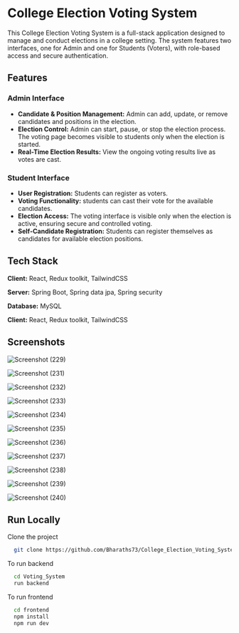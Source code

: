 
# College Election Voting System

This College Election Voting System is a full-stack application designed to manage and conduct elections in a college setting. The system features two interfaces, one for Admin and one for Students (Voters), with role-based access and secure authentication.


## Features

### Admin Interface
- **Candidate & Position Management:** Admin can add, update, or remove candidates and positions in the election.
- **Election Control:** Admin can start, pause, or stop the election process. The voting page becomes visible to students only when the election is started.
- **Real-Time Election Results:** View the ongoing voting results live as votes are cast.

### Student Interface
- **User Registration:** Students can register as voters.
- **Voting Functionality:** students can cast their vote for the available candidates.
- **Election Access:** The voting interface is visible only when the election is active, ensuring secure and controlled voting.
- **Self-Candidate Registration:** Students can register themselves as candidates for available election positions.




## Tech Stack

**Client:** React, Redux toolkit, TailwindCSS

**Server:** Spring Boot, Spring data jpa, Spring security

**Database:** MySQL

**Client:** React, Redux toolkit, TailwindCSS


## Screenshots

![Screenshot (229)](https://github.com/user-attachments/assets/0661241c-f59b-405f-a5b7-c6dc8b1822a0)

![Screenshot (231)](https://github.com/user-attachments/assets/3b56ffc3-a3cf-49fa-8cd9-164b690f72dc)

![Screenshot (232)](https://github.com/user-attachments/assets/aea26dea-01a0-49fe-87c6-4d9d3da1b819)

![Screenshot (233)](https://github.com/user-attachments/assets/9003de0a-bc62-4015-a259-e87e3ff42549)

![Screenshot (234)](https://github.com/user-attachments/assets/ab729f78-56ee-49bc-aece-eac5a27c77d8)

![Screenshot (235)](https://github.com/user-attachments/assets/fb028f93-921f-41cd-b066-b4c8724817f2)

![Screenshot (236)](https://github.com/user-attachments/assets/9b8ae71c-ab02-446b-97f8-1869bdf5b26b)

![Screenshot (237)](https://github.com/user-attachments/assets/360d52bc-4a41-4122-ac82-f4899f72324f)

![Screenshot (238)](https://github.com/user-attachments/assets/df79c138-c36c-47c4-8977-1d03a386ea76)

![Screenshot (239)](https://github.com/user-attachments/assets/62153221-e3c4-4977-ab6e-ab12f11d15e6)

![Screenshot (240)](https://github.com/user-attachments/assets/3c576936-7cd8-4dc8-8eb1-51a6ea27fba3)


## Run Locally

Clone the project

```bash
  git clone https://github.com/Bharaths73/College_Election_Voting_System
```

To run backend

```bash
  cd Voting_System
  run backend
```

To run frontend

```bash
  cd frontend
  npm install
  npm run dev
```



